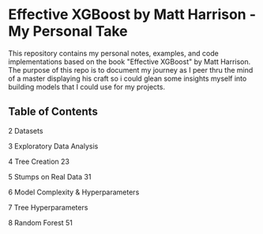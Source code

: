 # Effective XGBoost by Matt Harrison - My Personal Take

This repository contains my personal notes, examples, and code implementations based on the book "Effective XGBoost" by Matt Harrison. The purpose of this repo is to document my journey as I peer thru the mind of a master displaying his craft so i could glean some insights myself into building models that I could use for my projects.

## Table of Contents

2 Datasets 


3 Exploratory Data Analysis 


4 Tree Creation 23


5 Stumps on Real Data 31
 

6 Model Complexity & Hyperparameters 


7 Tree Hyperparameters 


8 Random Forest 51





